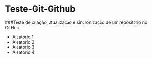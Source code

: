 # Teste-Git-Github

###Teste de criação, atualização e sincronização de um repositório no GitHub.


* Aleatório 1
* Aleatório 2
* Aleatório 3
* Aleatório 4